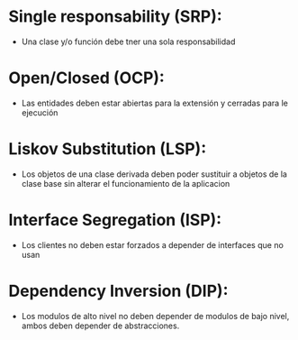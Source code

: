 # Single responsability (SRP):
- Una clase y/o función debe tner una sola responsabilidad

# Open/Closed (OCP):
- Las entidades deben estar abiertas para la extensión y cerradas para le ejecución

# Liskov Substitution (LSP):
- Los objetos de una clase derivada deben poder sustituir a objetos de la clase base sin alterar el funcionamiento de la aplicacion

# Interface Segregation (ISP):
- Los clientes no deben estar forzados a depender de interfaces que no usan

# Dependency Inversion (DIP):
- Los modulos de alto nivel no deben depender de modulos de bajo nivel, ambos deben depender de abstracciones.